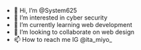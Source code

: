- 👋 Hi, I’m @System625
- 👀 I’m interested in cyber security
- 🌱 I’m currently learning web development
- 💞️ I’m looking to collaborate on web design
- 📫 How to reach me IG @ita_miyo_

<!---
System625/System625 is a ✨ special ✨ repository because its `README.md` (this file) appears on your GitHub profile.
You can click the Preview link to take a look at your changes.
--->

